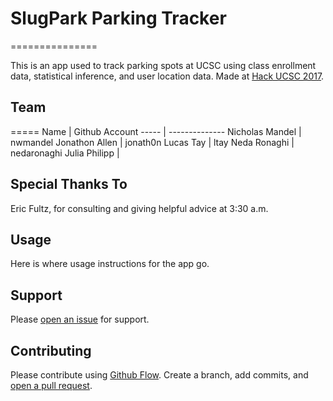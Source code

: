 # SlugPark Parking Tracker 
===============

This is an app used to track parking spots at UCSC using class enrollment data, statistical inference, and user location data. Made at [Hack UCSC 2017](www.hackucsc.com).

## Team
=====
Name				| Github Account
-----				| --------------
Nicholas Mandel		| nwmandel
Jonathon Allen		| jonath0n
Lucas Tay			| ltay
Neda Ronaghi		| nedaronaghi
Julia Philipp		| 

## Special Thanks To

Eric Fultz, for consulting and giving helpful advice at 3:30 a.m.

## Usage

Here is where usage instructions for the app go.

## Support

Please [open an issue](https://github.com/nwmandel/slugpark/issues/new) for support.

## Contributing

Please contribute using [Github Flow](https://guides.github.com/introduction/flow/). Create a branch, add commits, and [open a pull request](https://github.com/nwmandel/slugpark/compare/).
